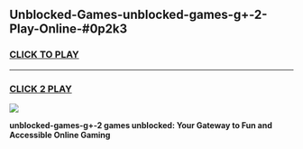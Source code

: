 
## Unblocked-Games-unblocked-games-g+-2-Play-Online-#0p2k3
<h3>
<a href="https://premium.freeplayer.one?title=unblocked-games-g+-2&ref=27F">CLICK TO PLAY</a></h3>
<hr>

<h3>
<a href="https://premium.freeplayer.one?title=unblocked-games-g+-2&ref=27F">CLICK 2 PLAY</a>
  
</h3>

<a href="https://premium.freeplayer.one?title=unblocked-games-g+-2&ref=27F"><img src="https://clearcache.store/games.png"></a>


**unblocked-games-g+-2 games unblocked: Your Gateway to Fun and Accessible Online Gaming**
